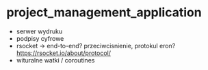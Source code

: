 # project_management_application

- serwer wydruku
- podpisy cyfrowe
- rsocket -> end-to-end? przeciwcisnienie, protokul eron? https://rsocket.io/about/protocol/
- wituralne watki / coroutines
